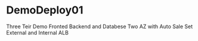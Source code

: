 # DemoDeploy01

Three Teir Demo Fronted Backend and Databese 
Two AZ with Auto Sale Set
External and Internal ALB
